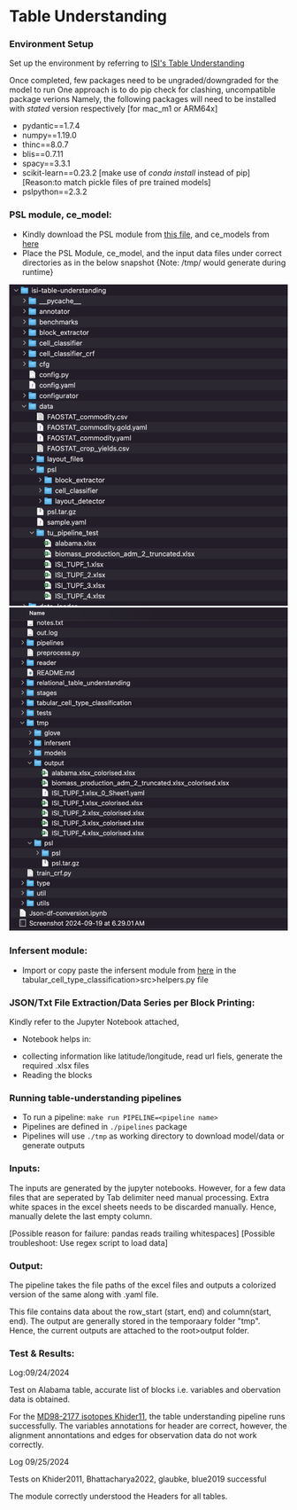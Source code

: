 # Table Understanding

### Environment Setup
Set up the environment by referring to [ISI's Table Understanding](http://github.com/usc-isi-i2/table-understanding/tree/impl/)

Once completed, few packages need to be ungraded/downgraded for the model to run
One approach is to do pip check for clashing, uncompatible package verions
Namely, the following packages will need to be installed with *stated* version respectively [for mac_m1 or ARM64x]

- pydantic==1.7.4
- numpy==1.19.0
- thinc==8.0.7
- blis==0.7.11
- spacy==3.3.1
- scikit-learn==0.23.2 [make use of *conda install* instead of pip] [Reason:to match pickle files of pre trained models]
- pslpython==2.3.2


### PSL module, ce_model:
- Kindly download the PSL module from [this file](https://drive.google.com/file/d/1ndVTP3WSG8OLoDjYnePvuVZ5fxXBCyRz/view?usp=sharing), and ce_models from [here](https://drive.google.com/uc?id=1DJfEgqoHzfQYBllzey21zS39ui_kwId-) 
- Place the PSL Module, ce_model, and the input data files under correct directories as in the below snapshot
{Note: /tmp/ would generate during runtime}

![alt text](https://github.com/doswal/isi-table-understanding/blob/main/data%20File%20Arrangement.png)
![alt text](https://github.com/doswal/isi-table-understanding/blob/main/tmp%20File%20Arrangement.png)


### Infersent module:
- Import or copy paste the infersent module from [here](https://github.com/facebookresearch/InferSent/blob/main/models.py) in the tabular_cell_type_classification>src>helpers.py file


### JSON/Txt File Extraction/Data Series per Block Printing:
Kindly refer to the Jupyter Notebook attached, 

* Notebook helps in:
- collecting information like latitude/longitude, read url fiels, generate the required .xlsx files
- Reading the blocks


### Running table-understanding pipelines
- To run a pipeline: `make run PIPELINE=<pipeline name>`
- Pipelines are defined in `./pipelines` package
- Pipelines will use `./tmp` as working directory to download model/data or generate outputs


### Inputs:
The inputs are generated by the jupyter notebooks. However, for a few data files that are seperated by Tab delimiter need manual processing. Extra white spaces in the excel sheets needs to be discarded manually. Hence, manually delete the last empty column. 

[Possible reason for failure: pandas reads trailing whitespaces]
[Possible troubleshoot: Use regex script to load data]


### Output:
The pipeline takes the file paths of the excel files and outputs a colorized version of the same along with .yaml file.

This file contains data about the row_start (start, end) and column(start, end). The output are generally stored in the temporaary folder "tmp". Hence, the current outputs are attached to the root>output folder.   


### Test & Results:

Log:09/24/2024

Test on Alabama table, accurate list of blocks i.e. variables and obervation data is obtained.

For the [MD98-2177 isotopes Khider11](https://www.ncei.noaa.gov/pub/data/paleo/contributions_by_author/khider2011/khider2011.txt), the table understanding pipeline runs successfully. The variables annotations for header are correct, however, the alignment annontations and edges for observation data do not work correctly.

Log 09/25/2024

Tests on Khider2011, Bhattacharya2022, glaubke, blue2019 successful

The module correctly understood the Headers for all tables. 